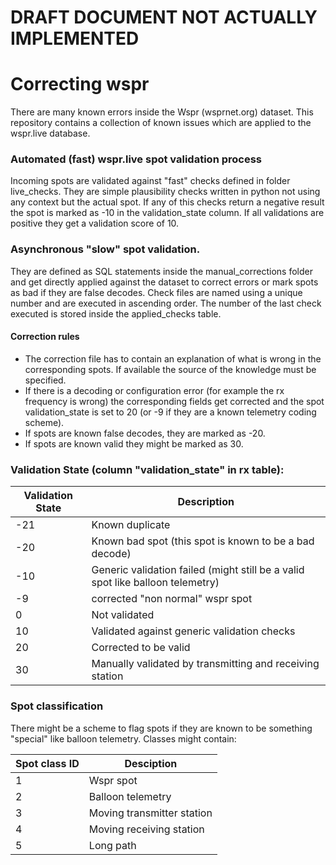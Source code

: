 # DRAFT DOCUMENT NOT ACTUALLY IMPLEMENTED
# Correcting wspr
There are many known errors inside the Wspr (wsprnet.org) dataset. This repository contains a collection of known issues which are applied to the wspr.live database. 

### Automated (fast) wspr.live spot validation process
Incoming spots are validated against "fast" checks defined in folder live_checks. They are simple plausibility checks written in python not using any context but the actual spot. If any of this checks return a negative result the spot is marked as -10 in the validation_state column. If all validations are positive they get a validation score of 10. 

### Asynchronous "slow" spot validation. 
They are defined as SQL statements inside the manual_corrections folder and get directly applied against the dataset to correct errors or mark spots as bad if they are false decodes. 
Check files are named using a unique number and are executed in ascending order. The number of the last check executed is stored inside the applied_checks table.  

#### Correction rules
* The correction file has to contain an explanation of what is wrong in the corresponding spots. If available the source of the knowledge must be specified. 
* If there is a decoding or configuration error (for example the rx frequency is wrong) the corresponding fields get corrected and the spot validation_state is set to 20 (or -9 if they are a known telemetry coding scheme). 
* If spots are known false decodes, they are marked as -20.
* If spots are known valid they might be marked as 30. 

### Validation State (column "validation_state" in rx table):
| Validation State | Description                                                                    |
|------------------|--------------------------------------------------------------------------------|
| -21              | Known duplicate                                                                |
| -20              | Known bad spot (this spot is known to be a bad decode)                         |
| -10              | Generic validation failed (might still be a valid spot like balloon telemetry) |
| -9               | corrected "non normal" wspr spot                                               |
| 0                | Not validated                                                                  |
| 10               | Validated against generic validation checks                                    |
| 20               | Corrected to be valid                                                          |
| 30               | Manually validated by transmitting and receiving station                       |

### Spot classification
There might be a scheme to flag spots if they are known to be something "special" like balloon telemetry. Classes might contain:

| Spot class ID | Desciption                  |
|-----|-----------------------------|
| 1 | Wspr spot                   |
| 2 | Balloon telemetry           |
| 3 | Moving transmitter station  |
| 4 | Moving receiving station    |
| 5 | Long path                   |
